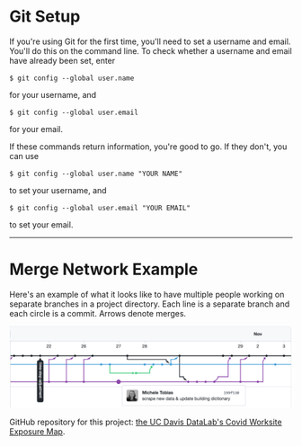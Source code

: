 Git Setup
=========

If you're using Git for the first time, you'll need to set a username and email. You'll do this
on the command line. To check whether a username and email have already been set, enter

```
$ git config --global user.name
```

for your username, and 

```
$ git config --global user.email
```

for your email.

If these commands return information, you're good to go. If they don't, you can use

```
$ git config --global user.name "YOUR NAME"
```

to set your username, and

```
$ git config --global user.email "YOUR EMAIL"
```

to set your email.

---

Merge Network Example
=====================

Here's an example of what it looks like to have multiple people working on separate branches in a
project directory. Each line is a separate branch and each circle is a commit. Arrows denote merges.

![Covid Exposure Map, UC Davis DataLab](img/covid_exposure_map_commit_network.png)

GitHub repository for this project: [the UC Davis DataLab's Covid Worksite Exposure Map].

[the UC Davis DataLab's Covid Worksite Exposure Map]: https://github.com/datalab-dev/covid_worksite_exposure
